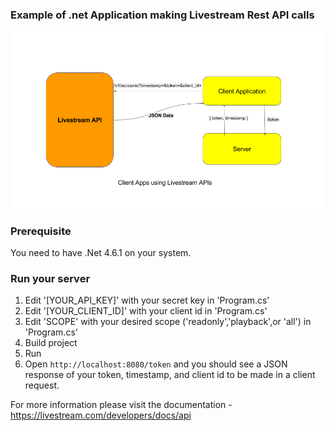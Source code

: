### Example of .net Application making Livestream Rest API calls

![Flow](flow.png)

### Prerequisite

You need to have .Net 4.6.1 on your system.

### Run your server

1. Edit '[YOUR_API_KEY]' with your secret key in 'Program.cs'
2. Edit '[YOUR_CLIENT_ID]' with your client id in 'Program.cs'
3. Edit 'SCOPE' with your desired scope ('readonly','playback',or 'all') in 'Program.cs'
4. Build project
5. Run
6. Open `http://localhost:8080/token` and you should see a JSON response of your token, timestamp, and client id to be made in a client request.

For more information please visit the documentation - https://livestream.com/developers/docs/api